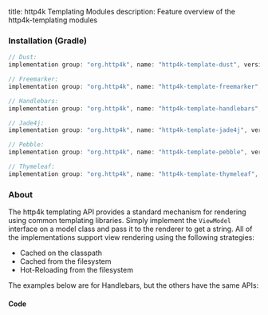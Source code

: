 title: http4k Templating Modules
description: Feature overview of the http4k-templating modules

### Installation (Gradle)

```groovy
// Dust: 
implementation group: "org.http4k", name: "http4k-template-dust", version: "4.21.0.0"

// Freemarker: 
implementation group: "org.http4k", name: "http4k-template-freemarker", version: "4.21.0.0"

// Handlebars: 
implementation group: "org.http4k", name: "http4k-template-handlebars", version: "4.21.0.0"

// Jade4j: 
implementation group: "org.http4k", name: "http4k-template-jade4j", version: "4.21.0.0"

// Pebble: 
implementation group: "org.http4k", name: "http4k-template-pebble", version: "4.21.0.0"

// Thymeleaf: 
implementation group: "org.http4k", name: "http4k-template-thymeleaf", version: "4.21.0.0"
```

### About
The http4k templating API provides a standard mechanism for rendering using common templating libraries. Simply implement the `ViewModel` interface on a model class and pass it to the renderer to get a string. All of the implementations support view rendering using the following strategies:

* Cached on the classpath
* Cached from the filesystem
* Hot-Reloading from the filesystem

The examples below are for Handlebars, but the others have the same APIs:

#### Code  [<img class="octocat"/>](https://github.com/http4k/http4k/blob/master/src/docs/guide/reference/templating/example.kt)

<script src="https://gist-it.appspot.com/https://github.com/http4k/http4k/blob/master/src/docs/guide/reference/templating/example.kt"></script>

[http4k]: https://http4k.org
